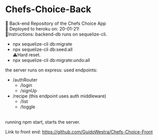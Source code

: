 # Chefs-Choice-Back
:deciduous_tree: Back-end Repository of the Chefs Choice App <br />
:checkered_flag: Deployed to heroku on: 20-01-21! <br />
:wrench:Instructions: 
backend-db runs on sequelize-cli. 
- npx sequelize-cli db:migrate
- npx sequelize-cli db:seed:all <br/>
:warning:Hard reset.
- npx sequelize-cli db:migrate:undo:all<br/>

the server runs on express: 
used endpoints: 
- /authRouter
  - /login
  - /signUp
- /recipe (this endpoint uses auth middleware)
  - /list
  - /toggle
<br />
running npm start, starts the server. 










Link to front end: https://github.com/GuidoWestra/Chefs-Choice-Front

